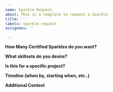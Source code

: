 ```yaml
---
name: Sparkle Request
about: This is a template to request a Sparkle
title: ''
labels: sparkle-request
assignees: ''

---
```


**How Many Certified Sparkles do you want?**

**What skillsets do you desire?**

**Is this for a specific project?**

**Timeline (when by, starting when, etc..)**

**Additional Context**
